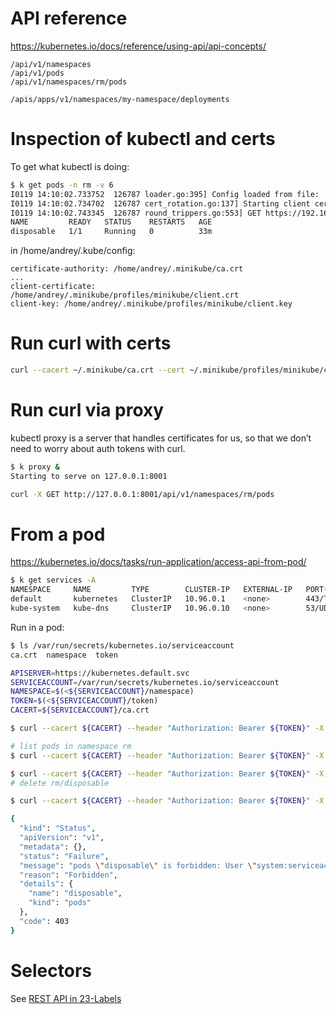
# API reference

https://kubernetes.io/docs/reference/using-api/api-concepts/

```
/api/v1/namespaces
/api/v1/pods
/api/v1/namespaces/rm/pods

/apis/apps/v1/namespaces/my-namespace/deployments
```




# Inspection of kubectl and certs
To get what kubectl is doing:
```bash
$ k get pods -n rm -v 6
I0119 14:10:02.733752  126787 loader.go:395] Config loaded from file:  /home/andrey/.kube/config
I0119 14:10:02.734702  126787 cert_rotation.go:137] Starting client certificate rotation controller
I0119 14:10:02.743345  126787 round_trippers.go:553] GET https://192.168.49.2:8443/api/v1/namespaces/rm/pods?limit=500 200 OK in 6 milliseconds
NAME         READY   STATUS    RESTARTS   AGE
disposable   1/1     Running   0          33m

``` 


in /home/andrey/.kube/config:
```
certificate-authority: /home/andrey/.minikube/ca.crt
...
client-certificate: /home/andrey/.minikube/profiles/minikube/client.crt
client-key: /home/andrey/.minikube/profiles/minikube/client.key
```

# Run curl with certs

```bash
curl --cacert ~/.minikube/ca.crt --cert ~/.minikube/profiles/minikube/client.crt --key ~/.minikube/profiles/minikube/client.key -X GET https://192.168.49.2:8443/api/v1/namespaces/rm/pods

```

# Run curl via proxy
kubectl proxy is a server that handles certificates for us, so that we don’t need to worry about auth tokens with curl.
```bash
$ k proxy &
Starting to serve on 127.0.0.1:8001
```

```bash
curl -X GET http://127.0.0.1:8001/api/v1/namespaces/rm/pods
```

# From a pod
https://kubernetes.io/docs/tasks/run-application/access-api-from-pod/


```bash
$ k get services -A
NAMESPACE     NAME         TYPE        CLUSTER-IP   EXTERNAL-IP   PORT(S)                  AGE
default       kubernetes   ClusterIP   10.96.0.1    <none>        443/TCP                  5d14h
kube-system   kube-dns     ClusterIP   10.96.0.10   <none>        53/UDP,53/TCP,9153/TCP   5d14h
```

Run in a pod:
```bash
$ ls /var/run/secrets/kubernetes.io/serviceaccount
ca.crt	namespace  token
```


```bash
APISERVER=https://kubernetes.default.svc
SERVICEACCOUNT=/var/run/secrets/kubernetes.io/serviceaccount
NAMESPACE=$(<${SERVICEACCOUNT}/namespace)
TOKEN=$(<${SERVICEACCOUNT}/token)
CACERT=${SERVICEACCOUNT}/ca.crt

$ curl --cacert ${CACERT} --header "Authorization: Bearer ${TOKEN}" -X GET ${APISERVER}/api

# list pods in namespace rm
$ curl --cacert ${CACERT} --header "Authorization: Bearer ${TOKEN}" -X GET ${APISERVER}/api/v1/namespaces/rm/pods

$ curl --cacert ${CACERT} --header "Authorization: Bearer ${TOKEN}" -X GET ${APISERVER}/api/v1/namespaces/rm/pods/disposable
# delete rm/disposable

$ curl --cacert ${CACERT} --header "Authorization: Bearer ${TOKEN}" -X POST ${APISERVER}/api/v1/namespaces/rm/pods/disposable?dryRun=client&delete=1

{
  "kind": "Status",
  "apiVersion": "v1",
  "metadata": {},
  "status": "Failure",
  "message": "pods \"disposable\" is forbidden: User \"system:serviceaccount:apps:api-access\" cannot create resource \"pods\" in API group \"\" in the namespace \"rm\"",
  "reason": "Forbidden",
  "details": {
    "name": "disposable",
    "kind": "pods"
  },
  "code": 403
}

```

# Selectors 

See [REST API in 23-Labels](./23-labels.md#rest-api)